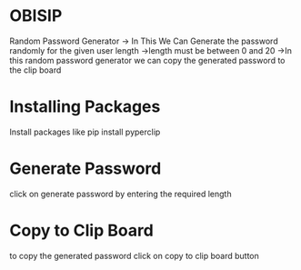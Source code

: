 # OBISIP
Random Password Generator
-> In This We Can Generate the password randomly for the given user length
->length must be between 0 and 20 
->In this random password generator we can copy the generated password to the clip board
# Installing Packages
Install packages like
pip install pyperclip
# Generate Password
click on generate password by entering the required length
# Copy to Clip Board
to copy the generated password click on copy to clip board button
